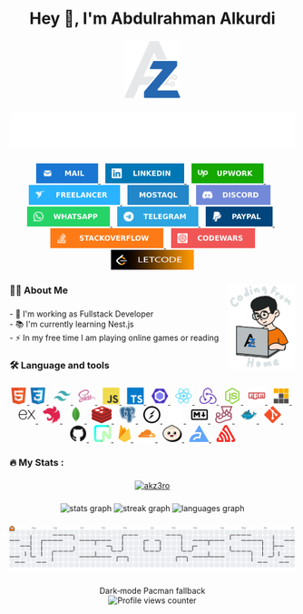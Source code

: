 <h1 align="center">Hey 👋, I'm Abdulrahman Alkurdi</h1>

###

<div align="center">
  <picture>
    <source media="(prefers-color-scheme: dark)" srcset="./assets/brand/dark/dark-logo-svg.svg">
    <source media="(prefers-color-scheme: light)" srcset="./assets/brand/light/light-logo-svg.svg">
    <img
      src="./assets/brand/dark/dark-logo-svg.svg"
      alt="Abdulrahman Alkurdi Logo"
      height="100"
  />
  </picture>
</div>

###

<div align="center">
  <img
      src="./assets/banner/fullstack-developer.svg"
      alt="Typing SVG"
  />
</div>

###

<div align="center">
  <a href="mailto:abdulrahman@akz3ro.com"
    ><img src="./assets/about/mail.svg" height="35" alt="mail logo" />
  </a>
 <img width="5" />
  <a
    href="https://www.linkedin.com/in/ak-zero/"
    target="_blank"
    rel="noopener noreferrer"
    ><img src="./assets/about/linkedin.svg" height="35" alt="linkedin logo" />
  </a>
 <img width="5" />
  <a
    href="https://www.upwork.com/freelancers/~01b43b0a08fe7e1b4d"
    target="_blank"
    rel="noopener noreferrer"
    ><img src="./assets/about/upwork.svg" height="35" alt="upwork logo" />
  </a>
 <img width="5" />
  <a
    href="https://www.freelancer.com/u/akz3ro?frm=akz3ro&sb=t"
    target="_blank"
    rel="noopener noreferrer"
    ><img src="./assets/about/freelancer.svg" height="35" alt="freelancer logo" />
  </a>
 <img width="5" />
  <a
    href="https://mostaql.com/u/AkZeRo"
    target="_blank"
    rel="noopener noreferrer"
    ><img src="./assets/about/mostaql.svg" height="35" alt="mostaql logo" />
  </a>
 <img width="5" />
  <a
    href="https://discordapp.com/users/akzero"
    target="_blank"
    rel="noopener noreferrer"
    ><img src="./assets/about/discord.svg" height="35" alt="discord logo"
  /></a>
 <img width="5" />
  <a
    href="https://wa.me/+201224620279"
    target="_blank"
    rel="noopener noreferrer"
    ><img src="./assets/about/whatsapp.svg" height="35" alt="whatsapp logo" />
  </a>
 <img width="5" />
  <a href="https://t.me/akz3ro" target="_blank" rel="noopener noreferrer"
    ><img src="./assets/about/telegram.svg" height="35" alt="telegram logo" />
  </a>
 <img width="5" />
  <a href="http://paypal.me/akz3ro" target="_blank" rel="noopener noreferrer"
    ><img src="./assets/about/paypal.svg" height="35" alt="paypal logo" />
  </a>
 <img width="5" />
  <a
    href="https://stackoverflow.com/users/21896174/abdulrahman-alkurdi?tab=profile"
    target="_blank"
    rel="noopener noreferrer"
    ><img
      src="./assets/about/stack-overflow.svg"
      height="35"
      alt="stackoverflow logo"
    />
  </a>
 <img width="5" />
  <a
    href="https://www.codewars.com/users/akzero"
    target="_blank"
    rel="noopener noreferrer"
    ><img
      src="./assets/about/code-wars.svg"
      height="35"
      alt="codewars logo"
    />
  </a>
  <a
    href="https://leetcode.com/u/akzero/"
    target="_blank"
    rel="noopener noreferrer"
    ><img
      src="./assets/about/letcode.svg"
      height="35"
      alt="letcode logo"
    />
  </a>
</div>

###

<picture>
  <source media="(prefers-color-scheme: dark)" srcset="./assets/brand/dark/dark-coding-from-home.gif">
  <source media="(prefers-color-scheme: light)" srcset="./assets/brand/light/light-coding-from-home.gif">
  <img src="./assets/brand/dark/dark-coding-from-home.gif" alt="Coding From Home" align="right" height="150">
</picture>

###

<h3 align="left">👩‍💻 About Me</h3>

###

<p align="left">
  - 🔭 I'm working as Fullstack Developer <br />- 📚 I'm currently learning
  Nest.js <br />- ⚡ In my free time I am playing online games or reading
</p>

###

<h3 align="left">🛠 Language and tools</h3>

###

<div align="center">
  <a href="https://www.w3.org/html/" target="_blank" rel="noreferrer">
    <img
      src="./assets/tech-stack/html5-original.svg"
      height="30"
      alt="html5 logo"
    />
  </a>

  <a href="https://www.w3schools.com/css/" target="_blank" rel="noreferrer">
    <img
      src="./assets/tech-stack/css3-original.svg"
      height="30"
      alt="css3 logo"
    />
  </a>

  <img width="5" />
  <a href="https://tailwindcss.com/" target="_blank" rel="noreferrer">
    <img
      src="./assets/tech-stack/tailwindcss-icon.svg"
      height="30"
      alt="tailwindcss logo"
    />
  </a>

  <img width="5" />
  <a href="https://sass-lang.com" target="_blank" rel="noreferrer">
    <img
      src="./assets/tech-stack/sass-original.svg"
      height="30"
      alt="sass logo"
    />
  </a>

  <img width="5" />
  <a
    href="https://developer.mozilla.org/en-US/docs/Web/JavaScript"
    target="_blank"
    rel="noreferrer"
  >
    <img
      src="./assets/tech-stack/javascript-original.svg"
      height="30"
      alt="javascript logo"
    />
  </a>

  <img width="5" />
  <a href="https://www.typescriptlang.org/" target="_blank" rel="noreferrer">
    <img
      src="./assets/tech-stack/typescript-original.svg"
      height="30"
      alt="typescript logo"
    />
  </a>

  <img width="5" />
  <a href="https://eslint.org/" target="_blank" rel="noreferrer">
    <img
      src="./assets/tech-stack/eslint-original.svg"
      height="30"
      alt="eslint logo"
    />
  </a>

  <img width="5" />
  <a href="https://reactjs.org/" target="_blank" rel="noreferrer">
    <img
      src="./assets/tech-stack/react-original.svg"
      height="30"
      alt="react logo"
    />
  </a>

  <img width="5" />
  <a href="https://redux.js.org" target="_blank" rel="noreferrer">
    <img
      src="./assets/tech-stack/redux-original.svg"
      height="30"
      alt="redux logo"
    />
  </a>

  <img width="5" />
  <a href="https://nodejs.org" target="_blank" rel="noreferrer">
    <img
      src="./assets/tech-stack/nodejs-original.svg"
      height="30"
      alt="nodejs logo"
    />
  </a>

  <img width="5" />
  <a href="https://www.npmjs.com/" target="_blank" rel="noreferrer">
    <img
      src="./assets/tech-stack/npm-original-wordmark.svg"
      height="30"
      alt="npm logo"
    />
  </a>

  <img width="5" />
  <a href="https://pnpm.io/" target="_blank" rel="noreferrer">
    <img
      src="./assets/tech-stack/file-type-light-pnpm.svg"
      height="30"
      alt="pnpm logo"
    />
  </a>

  <img width="5" />
  <a href="https://expressjs.com/" target="_blank" rel="noreferrer">
    <img
      src="./assets/tech-stack/express-original.svg"
      height="30"
      alt="express logo"
    />
  </a>

  <img width="5" />
  <a href="https://nestjs.com/" target="_blank" rel="noreferrer">
    <img src="./assets/tech-stack/nestjs.svg" height="30" alt="nestjs logo"  />
  </a>

  <img width="5" />
  <a href="https://www.mongodb.com/" target="_blank" rel="noreferrer">
    <img
      src="./assets/tech-stack/mongodb-original.svg"
      height="30"
      alt="mongodb logo"
    />
  </a>

  <img width="5" />
  <a href="https://redis.io/" target="_blank" rel="noreferrer">
    <img src="./assets/tech-stack/redis.svg" height="30" alt="redis logo"  />
  </a>

  <img width="5" />
  <a href="https://www.postgresql.org/" target="_blank" rel="noreferrer">
    <img src="./assets/tech-stack/postgresql-plain.svg" height="30" alt="postgresql logo"  />
  </a>

  <img width="5" />
  <a href="https://socket.io/" target="_blank" rel="noreferrer">
    <img
      src="./assets/tech-stack/socketio-original.svg"
      height="30"
      alt="socketio logo"
    />
  </a>

  <img width="5" />
  <a href="https://nextjs.org/" target="_blank" rel="noreferrer">
    <picture>
      <source media="(prefers-color-scheme: dark)" srcset="./assets/tech-stack/next-white.png" />
      <source media="(prefers-color-scheme: light)" srcset="./assets/tech-stack/nextjs-original.svg" />
      <img src="./assets/tech-stack/next-white.png" height="30" alt="nextjs logo" />
    </picture>
  </a>

  <img width="5" />
  <a href="https://www.markdownguide.org/" target="_blank" rel="noreferrer">
    <img
      src="./assets/tech-stack/markdown-original.svg"
      height="30"
      alt="markdown logo"
    />
  </a>

  <img width="5" />
  <a href="https://jestjs.io" target="_blank" rel="noreferrer">
    <img
      src="./assets/tech-stack/jest-plain.svg"
      height="30"
      alt="jest logo"
    />
  </a>

  <img width="5" />
  <a href="https://www.docker.com/" target="_blank" rel="noreferrer">
    <img
      src="./assets/tech-stack/docker-original.svg"
      height="30"
      alt="docker logo"
    />
  </a>

  <img width="5" />
  <a href="https://git-scm.com/" target="_blank" rel="noreferrer">
    <img
      src="./assets/tech-stack/git-original.svg"
      height="30"
      alt="git logo"
    />
  </a>

  <img width="5" />
  <a href="https://github.com/" target="_blank" rel="noreferrer">
    <img
      src="./assets/tech-stack/github-original.svg"
      height="30"
      alt="github logo"
    />
  </a>

  <img width="5" />
  <a href="https://neon.tech/" target="_blank" rel="noreferrer">
    <img
      src="./assets/tech-stack/neon.svg"
      height="30"
      alt="neon logo"
    />
  </a>

  <img width="5" />
  <a href="https://firebase.google.com/" target="_blank" rel="noreferrer">
    <img
      src="./assets/tech-stack/firebase.svg"
      height="30"
      alt="firebase logo"
    />
  </a>

  <img width="5" />
  <a href="https://www.cloudflare.com/" target="_blank" rel="noreferrer">
    <img
      src="./assets/tech-stack/cloudflare.svg"
      height="30"
      alt="cloudflare logo"
    />
  </a>

  <img width="5" />
  <a href="https://bun.sh/" target="_blank" rel="noreferrer">
    <img
      src="./assets/tech-stack/bun.svg"
      height="30"
      alt="bun logo"
    />
  </a>

  <img width="5" />
  <a href="https://biomejs.dev/" target="_blank" rel="noreferrer">
    <img
      src="./assets/tech-stack/biome.svg"
      height="30"
      alt="biome logo"
    />
  </a>

  <img width="5" />
  <a href="https://sentry.io/" target="_blank" rel="noreferrer">
    <img
      src="./assets/tech-stack/sentry.svg"
      height="30"
      alt="sentry logo"
    />
  </a>

</div>

###

<h3 align="left">🔥 My Stats :</h3>

###

<p align="center">
  <a href="https://github.com/ryo-ma/github-profile-trophy">
    <picture>
      <!-- Dark mode trophy -->
      <source
        media="(prefers-color-scheme: dark)"
        srcset="https://github-profile-trophy.vercel.app/?username=akz3ro&theme=dracula"
      />
      <!-- Light mode trophy -->
      <source
        media="(prefers-color-scheme: light)"
        srcset="https://github-profile-trophy.vercel.app/?username=akz3ro&theme=light"
      />
      <!-- Fallback (light) -->
      <img
        alt="akz3ro"
        src="https://github-profile-trophy.vercel.app/?username=akz3ro&theme=light"
      />
    </picture>
  </a>
</p>

###

<div align="center">
  <!-- GitHub Stats -->
  <picture>
    <source
      media="(prefers-color-scheme: dark)"
      srcset="https://github-readme-stats.vercel.app/api?username=akz3ro&show_icons=true&theme=dracula&locale=en"
    />
    <source
      media="(prefers-color-scheme: light)"
      srcset="https://github-readme-stats.vercel.app/api?username=akz3ro&show_icons=true&theme=light&locale=en"
    />
    <img
      height="150"
      alt="stats graph"
      src="https://github-readme-stats.vercel.app/api?username=akz3ro&show_icons=true&theme=light&locale=en"
    />
  </picture>

  <!-- Streak Graph -->
  <picture>
    <source
      media="(prefers-color-scheme: dark)"
      srcset="https://streak-stats.demolab.com?user=akz3ro&mode=daily&theme=dracula&locale=en"
    />
    <source
      media="(prefers-color-scheme: light)"
      srcset="https://streak-stats.demolab.com?user=akz3ro&mode=daily&theme=light&locale=en"
    />
    <img
      height="150"
      alt="streak graph"
      src="https://streak-stats.demolab.com?user=akz3ro&mode=daily&theme=light&locale=en"
    />
  </picture>

  <!-- Top Languages -->
  <picture>
    <source
      media="(prefers-color-scheme: dark)"
      srcset="https://github-readme-stats.vercel.app/api/top-langs?username=akz3ro&layout=compact&langs_count=5&theme=dracula&locale=en"
    />
    <source
      media="(prefers-color-scheme: light)"
      srcset="https://github-readme-stats.vercel.app/api/top-langs?username=akz3ro&layout=compact&langs_count=5&theme=light&locale=en"
    />
    <img
      height="150"
      alt="languages graph"
      src="https://github-readme-stats.vercel.app/api/top-langs?username=akz3ro&layout=compact&langs_count=5&theme=light&locale=en"
    />
  </picture>
</div>

###

<div align="center">
  <picture>
    <source media="(prefers-color-scheme: dark)" srcset="https://raw.githubusercontent.com/akz3ro/akz3ro/output/pacman-contribution-graph-dark.svg">
    <source media="(prefers-color-scheme: light)" srcset="https://raw.githubusercontent.com/akz3ro/akz3ro/output/pacman-contribution-graph.svg">
    <img alt="pacman contribution graph" src="https://raw.githubusercontent.com/akz3ro/akz3ro/output/pacman-contribution-graph.svg">
  </picture>
</div>

###

<div align="center">
  <picture>
    <source
      media="(prefers-color-scheme: dark)"
      srcset="https://raw.githubusercontent.com/akz3ro/akz3ro/output/pacman-contribution-graph-dark.svg"
    />
    Dark‑mode Pacman
    <source
      media="(prefers-color-scheme: light)"
      srcset="https://raw.githubusercontent.com/akz3ro/akz3ro/output/pacman-contribution-graph.svg"
    />
    fallback
  </picture>
</div>

<!-- Snake Animation -->
<!-- <div align="center">
  <picture>
    <source
      media="(prefers-color-scheme: dark)"
      srcset="https://raw.githubusercontent.com/akz3ro/akz3ro/output/snake-dark.svg"
    />
    Light‑mode snake
    <source
      media="(prefers-color-scheme: light)"
      srcset="https://raw.githubusercontent.com/akz3ro/akz3ro/output/snake-light.svg"
    />
    fallback
    <img
      src="https://raw.githubusercontent.com/akz3ro/akz3ro/output/snake-dark.svg"
      alt="Snake animation"
    />
  </picture>
</div>

###-->

<div align="center">
  <img
      src="https://profile-counter.glitch.me/akz3ro/count.svg?"
      alt="Profile views counter"
    />
</div>

###
